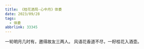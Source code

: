 ```yaml
---
title: 《桂花酒局·心中月》体委
date: 2023/09/28
tags:
  - 体委
abbrlink: 33345
---
```

一轮明月几时有，邀得故友三两人。
风语花香道不尽，一籽桂花入酒壶。

